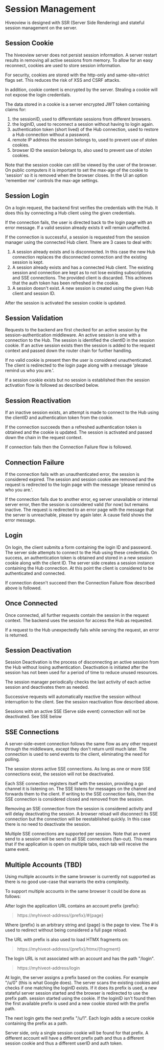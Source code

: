 # Session Management

Hiveoview is designed with SSR (Server Side Rendering) and stateful session management on the server.

## Session Cookie

The hiveoview server does not persist session information. A server restart results in removing all active sessions from memory. To allow for an easy reconnect, cookies are used to store session information.

For security, cookies are stored with the http-only and same-site=strict flags set. This reduces the risk of XSS and CSRF attacks.

In addition, cookie content is encrypted by the server. Stealing a cookie will not expose the login credentials.

The data stored in a cookie is a server encrypted JWT token containing claims for:

1. the sessionID, used to differentiate sessions from different browsers.
2. the loginID, used to reconnect a session without having to login again.
3. authentication token (short lived) of the Hub connection, used to restore a Hub connection without a password.
4. remote IP address the session belongs to, used to prevent use of stolen cookies.
5. browser ID the session belongs to, also used to prevent use of stolen cookies.

Note that the session cookie can still be viewed by the user of the browser. On public computers it is important to set the max-age of the cookie to 'session' so it is removed when the browser closes. In the UI an option 'remember me' controls the max-age settings.

## Session Login

On a login request, the backend first verifies the credentials with the Hub.
It does this by connecting a Hub client using the given credentials.

If the connection fails, the user is directed back to the login page with an error message. If a valid session already exists it will remain unaffected.

If the connection is successful, a session is requested from the session manager using the connected Hub client. There are 3 cases to deal with:

1. A session already exists and is disconnected. In this case the new Hub connection replaces the disconnected connection and the existing session is kept.
2. A session already exists and has a connected Hub client. The existing session and connection are kept as to not lose existing subscriptions and SSE connections. The provided client is discarded. This achieves that the auth token has been refreshed in the cookie.
3. A session doesn't exist. A new session is created using the given Hub client and session ID.

After the session is activated the session cookie is updated.

## Session Validation

Requests to the backend are first checked for an active session by the session-authentication middleware. An active session is one with a connection to the Hub. The session is identified the clientID in the session cookie. If an active session exists then the session is added to the request context and passed down the router chain for further handling.

If no valid cookie is present then the user is considered unauthenticated. The client is redirected to the login page along with a message 'please remind us who you are.'.

If a session cookie exists but no session is established then the session activation flow is followed as described below.

## Session Reactivation

If an inactive session exists, an attempt is made to connect to the Hub using the
clientID and authentication token from the cookie.

If the connection succeeds then a refreshed authentication token is obtained and the cookie is updated. The session is activated and passed down the chain in the request context.

If connection fails then the Connection Failure flow is followed.

## Connection Failure

If the connection fails with an unauthenticated error, the session is considered expired. The session and session cookie are removed and the request is redirected to the login page with the message 'please remind us who you are.'.

If the connection fails due to another error, eg server unavailable or internal server error, then the session is considered valid (for now) but remains inactive. The request is redirected to an error page with the message that the server is unreachable, please try again later. A cause field shows the error message.

## Login

On login, the client submits a form containing the login ID and password. The server side attempts to connect to the Hub using these credentials. On success, an authentication token is obtained and stored in a new session cookie along with the client ID. The server side creates a session instance containing the Hub connection. At this point the client is considered to be authenticated and connected.

If connection doesn't succeed then the Connection Failure flow described above is followed.

## Once Connected

Once connected, all further requests contain the session in the request context. The backend uses the session for access the Hub as requested.

If a request to the Hub unexpectedly fails while serving the request, an error is returned.

## Session Deactivation

Session Deactivation is the process of disconnecting an active session from the Hub without losing authentication. Deactivation is initiated after the session has not been used for a period of time to reduce unused resources.

The session manager periodically checks the last activity of each active session and deactivates them as needed.

Successive requests will automatically reactive the session without interruption to the client. See the session reactivation flow described above.

Sessions with an active SSE (Serve side event) connection will not be deactivated. See SSE below

## SSE Connections

A server-side-event connection follows the same flow as any other request through the middleware, except they don't return until much later. The connection is used to send events to the client, eliminating the need for polling.

The session stores active SSE connections. As long as one or more SSE connections exist, the session will not be deactivated.

Each SSE connection registers itself with the session, providing a go channel it is listening on. The SSE listens for messages on the channel and forwards them to the client. If writing to the SSE connection fails, then the SSE connection is considered closed and removed from the session.

Removing an SSE connection from the session is considered activity and will delay deactivating the session. A browser reload will disconnect its SSE connection but the connection will be reestablished quickly. In this case there is no need to deactivate the session.

Multiple SSE connections are supported per session. Note that an event send to a session will be send to all SSE connections (fan-out). This means that if the application is open on multiple tabs, each tab will receive the same event.

## Multiple Accounts (TBD)

Using multiple accounts in the same browser is currently not supported as there is no good use-case that warrants the extra complexity.

To support multiple accounts in the same browser it could be done as follows:

After login the application URL contains an account prefix {prefix}:
> https://myhiveot-address/{prefix}/#{page}

Where {prefix} is an arbitrary string and {page} is the page to view. The # is used to redirect without being considered a full page reload.

The URL with prefix is also used to load HTMX fragments on:

> https://myhiveot-address/{prefix}/htmx/{fragment}

The login URL is not associated with an account and has the path "/login".

> https://myhiveot-address/login

At login, the server assigns a prefix based on the cookies. For example "/u/0" (this is what Google does). The server scans the existing cookies and checks if one matching the loginID exists. If it does its prefix is used, a new stateful server session started and the browser is redirected to use the prefix path.
session started using the cookie. If the loginID isn't found then the first available prefix is used and a new cookie stored with the prefix path.

The next login gets the next prefix "/u/1". Each login adds a secure cookie containing the prefix as a path.

Server side, only a single session cookie will be found for that prefix. A different account will have a different prefix path and thus a different session cookie and thus a different userID and auth token.


